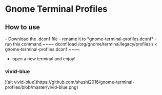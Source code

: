 <h1> Gnome Terminal Profiles</h1>

<h2> How to use </h2>
- Download the .dconf file
- rename it to *gnome-terminal-profiles.dconf*
- run this command
~~~~
  dconf load /org/gnome/terminal/legacy/profiles:/ < gnome-terminal-profiles.dconf
~~~~

- open a new terminal and enjoy!



<h3> vivid-blue</h3>
![alt vivid-blue](https://github.com/shushi2016/gnome-terminal-profiles/blob/master/vivid-blue.png)


